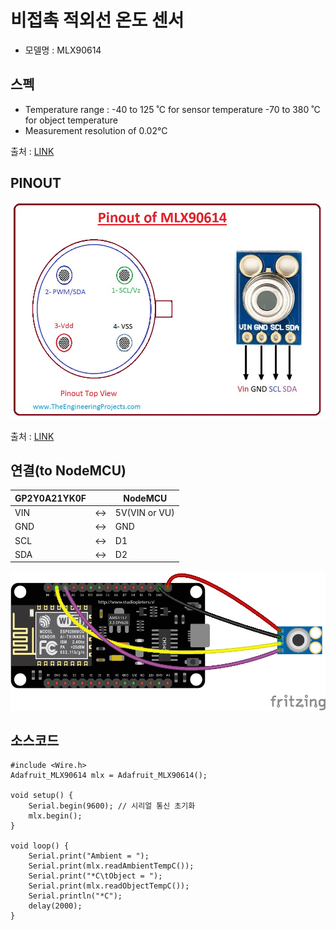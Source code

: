 # 비접촉 적외선 온도 센서
- 모델명 :  MLX90614


## 스펙
- Temperature range : 
	-40 to 125 ˚C for sensor temperature 
	-70 to 380 ˚C for object temperature
- Measurement resolution of 0.02°C

출처 : [LINK](https://www.sparkfun.com/datasheets/Sensors/Temperature/MLX90614_rev001.pdf)

## PINOUT

![pinout](./images/mlx90614_pinout.jpg)

출처 : [LINK](https://www.theengineeringprojects.com/2019/05/introduction-of-mlx90614.html)


## 연결(to NodeMCU)

| GP2Y0A21YK0F |  | NodeMCU |
|--|--|--|
| VIN | <-> | 5V(VIN or VU) |
| GND | <-> | GND |
| SCL | <-> | D1 |
| SDA | <-> | D2 |

![to nodemcu](./images/mlx90614_to_nodemcu.png)


## 소스코드
 
	#include <Wire.h>
	Adafruit_MLX90614 mlx = Adafruit_MLX90614();
	
	void setup() {
		Serial.begin(9600); // 시리얼 통신 초기화
		mlx.begin();
	}
 
	void loop() {
		Serial.print("Ambient = "); 
		Serial.print(mlx.readAmbientTempC()); 
		Serial.print("*C\tObject = "); 
		Serial.print(mlx.readObjectTempC()); 
		Serial.println("*C");
		delay(2000);
	}


